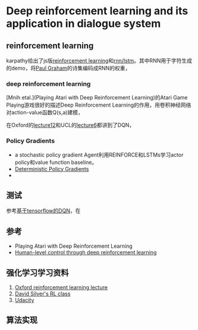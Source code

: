 # Deep reinforcement learning and its application in dialogue system

## reinforcement learning
karpathy给出了js版[reinforcement learning](http://cs.stanford.edu/people/karpathy/reinforcejs/)和[rnn/lstm](http://cs.stanford.edu/people/karpathy/recurrentjs/)。其中RNN用于字符生成的demo，将[Paul Graham](http://www.paulgraham.com/articles.html)的诗集编码成RNN的权重，

### deep reinforcement learning
[Mnih etal.](Playing Atari with Deep Reinforcement Learning)的Atari Game Playing游戏很好的描述Deep Reinforcement Learning的作用，用卷积神经网络对action-value函数Q(s,a)建模，

在Oxford的[lecture12](http://www.cs.ox.ac.uk/people/nando.defreitas/machinelearning/lecture12.pdf)和UCL的[lecture6](http://www0.cs.ucl.ac.uk/staff/d.silver/web/Teaching_files/FA.pdf)都讲到了DQN，

### Policy Gradients
 - a stochastic policy gradient Agent利用REINFORCE和LSTMs学习actor policy和value function baseline。
 - [Deterministic Policy Gradients](http://www0.cs.ucl.ac.uk/staff/d.silver/web/Publications_files/deterministic-policy-gradients.pdf)
 - 
 
## 测试
参考[基于tensorflow的DQN](https://github.com/devsisters/DQN-tensorflow)，在

## 参考
 - Playing Atari with Deep Reinforcement Learning 
 - [Human-level control through deep reinforcement learning](http://home.uchicago.edu/%7Earij/journalclub/papers/2015_Mnih_et_al.pdf)

## 强化学习学习资料

 1. [Oxford reinforcement learning lecture](http://www.cs.ox.ac.uk/people/nando.defreitas/machinelearning/)
 2. [David Silver's RL class](http://www0.cs.ucl.ac.uk/staff/d.silver/web/Teaching.html)
 3. [Udacity](https://classroom.udacity.com/courses/ud600/lessons/4676850295/concepts/46733448110923)

## 算法实现
